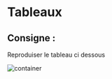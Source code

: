 # Tableaux 

## Consigne :

Reproduiser le tableau ci dessous

<img src="./ressources/tableaux/table-amort.png" alt="container">
